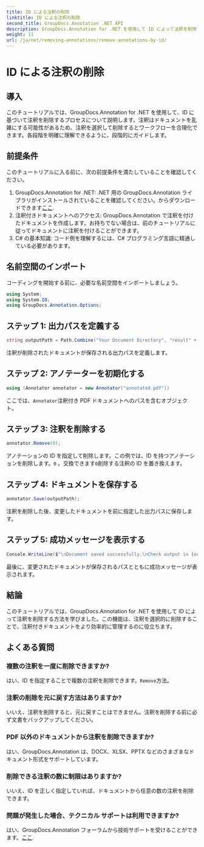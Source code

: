 ```yaml
---
title: ID による注釈の削除
linktitle: ID による注釈の削除
second_title: GroupDocs.Annotation .NET API
description: GroupDocs.Annotation for .NET を使用して ID によって注釈を削除する方法を学習します。ドキュメントのワークフローを効率的に合理化します。
weight: 11
url: /ja/net/removing-annotations/remove-annotations-by-id/
---
```


# ID による注釈の削除

## 導入
このチュートリアルでは、GroupDocs.Annotation for .NET を使用して、ID に基づいて注釈を削除するプロセスについて説明します。注釈はドキュメントを乱雑にする可能性があるため、注釈を選択して削除するとワークフローを合理化できます。各段階を明確に理解できるように、段階的にガイドします。
## 前提条件
このチュートリアルに入る前に、次の前提条件を満たしていることを確認してください。
1.  GroupDocs.Annotation for .NET: .NET 用の GroupDocs.Annotation ライブラリがインストールされていることを確認してください。からダウンロードできます[ここ](https://releases.groupdocs.com/annotation/net/).
2. 注釈付きドキュメントへのアクセス: GroupDocs.Annotation で注釈を付けたドキュメントを作成します。お持ちでない場合は、前のチュートリアルに従ってドキュメントに注釈を付けることができます。
3. C# の基本知識: コード例を理解するには、C# プログラミング言語に精通している必要があります。

## 名前空間のインポート
コーディングを開始する前に、必要な名前空間をインポートしましょう。
```csharp
using System;
using System.IO;
using GroupDocs.Annotation.Options;
```

## ステップ 1: 出力パスを定義する
```csharp
string outputPath = Path.Combine("Your Document Directory", "result" + Path.GetExtension("input.pdf"));
```
注釈が削除されたドキュメントが保存される出力パスを定義します。
## ステップ 2: アノテーターを初期化する
```csharp
using (Annotator annotator = new Annotator("annotated.pdf"))
```
ここでは、`Annotator`注釈付き PDF ドキュメントへのパスを含むオブジェクト。
## ステップ 3: 注釈を削除する
```csharp
annotator.Remove(0);
```
アノテーションの ID を指定して削除します。この例では、ID を持つアノテーションを削除します。`0` 。交換できます`0`削除する注釈の ID を置き換えます。
## ステップ 4: ドキュメントを保存する
```csharp
annotator.Save(outputPath);
```
注釈を削除した後、変更したドキュメントを前に指定した出力パスに保存します。
## ステップ 5: 成功メッセージを表示する
```csharp
Console.WriteLine($"\nDocument saved successfully.\nCheck output in {outputPath}.");
```
最後に、変更されたドキュメントが保存されるパスとともに成功メッセージが表示されます。

## 結論
このチュートリアルでは、GroupDocs.Annotation for .NET を使用して ID によって注釈を削除する方法を学びました。この機能は、注釈を選択的に削除することで、注釈付きドキュメントをより効率的に管理するのに役立ちます。
## よくある質問
### 複数の注釈を一度に削除できますか?
はい、ID を指定することで複数の注釈を削除できます。`Remove`方法。
### 注釈の削除を元に戻す方法はありますか?
いいえ、注釈を削除すると、元に戻すことはできません。注釈を削除する前に必ず文書をバックアップしてください。
### PDF 以外のドキュメントから注釈を削除できますか?
はい、GroupDocs.Annotation は、DOCX、XLSX、PPTX などのさまざまなドキュメント形式をサポートしています。
### 削除できる注釈の数に制限はありますか?
いいえ、ID を正しく指定していれば、ドキュメントから任意の数の注釈を削除できます。
### 問題が発生した場合、テクニカル サポートは利用できますか?
はい、GroupDocs.Annotation フォーラムから技術サポートを受けることができます。[ここ](https://forum.groupdocs.com/c/annotation/10).